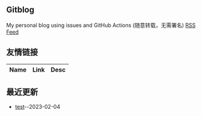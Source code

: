 ## Gitblog
My personal blog using issues and GitHub Actions (随意转载，无需署名)
[RSS Feed](https://raw.githubusercontent.com/saltand/gitblog/master/feed.xml)
## 友情链接
| Name | Link | Desc | 
 | ---- | ---- | ---- |
## 最近更新
- [test](https://github.com/saltand/gitblog/issues/1)--2023-02-04
